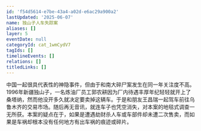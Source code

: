 ```yaml
---
id: 'f54d5614-e7be-43a4-a02d-e6ac29a900a2'
lastUpdated: '2025-06-07'
name: 独山子人车失踪案
aliases: []
layer: 5
eventDate: null
categoryId: cat_1wmCydV7
tagIds: []
timelineEvents: []
relations: []
titledLinks: []
---
```

中国一起很具代表性的神隐事件，但由于和南大碎尸案发生在同一年关注度不高。1996年新疆独山子，一名炼油厂员工郭农耕因为厂内待遇丰厚年纪轻轻就开上了桑塔纳，然而他没开多久就决定要卖掉这辆车。于是和朋友王昌瑞一起驾车前往乌鲁木齐的交易市场。随后再无音讯，就连车子也凭空消失，对本案的地毯式调查一无所获。本案的疑点在于，如果是遭遇劫财杀人车或车部件却未遭二次售卖，而如果是车祸却根本没有任何地方有出车祸的痕迹或碎片。
